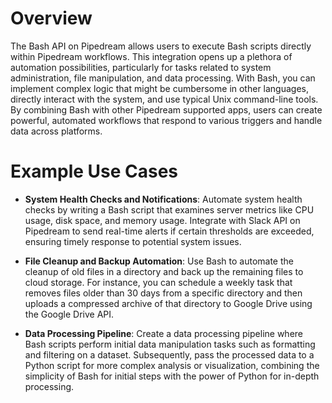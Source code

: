 # Overview

The Bash API on Pipedream allows users to execute Bash scripts directly within Pipedream workflows. This integration opens up a plethora of automation possibilities, particularly for tasks related to system administration, file manipulation, and data processing. With Bash, you can implement complex logic that might be cumbersome in other languages, directly interact with the system, and use typical Unix command-line tools. By combining Bash with other Pipedream supported apps, users can create powerful, automated workflows that respond to various triggers and handle data across platforms.

# Example Use Cases

- **System Health Checks and Notifications**: Automate system health checks by writing a Bash script that examines server metrics like CPU usage, disk space, and memory usage. Integrate with Slack API on Pipedream to send real-time alerts if certain thresholds are exceeded, ensuring timely response to potential system issues.

- **File Cleanup and Backup Automation**: Use Bash to automate the cleanup of old files in a directory and back up the remaining files to cloud storage. For instance, you can schedule a weekly task that removes files older than 30 days from a specific directory and then uploads a compressed archive of that directory to Google Drive using the Google Drive API.

- **Data Processing Pipeline**: Create a data processing pipeline where Bash scripts perform initial data manipulation tasks such as formatting and filtering on a dataset. Subsequently, pass the processed data to a Python script for more complex analysis or visualization, combining the simplicity of Bash for initial steps with the power of Python for in-depth processing.
